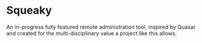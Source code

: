 # Squeaky
An in-progress fully featured remote administration tool, inspired by Quasar and created for the multi-disciplinary value a project like this allows.